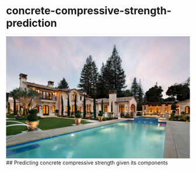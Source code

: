 # concrete-compressive-strength-prediction
<img src="https://github.com/UrielV1/bay-area-home-price-predictions/blob/master/bay%20area%20home.png" alt="https://github.com/UrielV1/bay-area-home-price-predictions/blob/master/bay%20area%20home.png" width="600"/>
## Predicting concrete compressive strength given its components 
